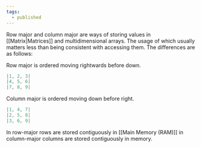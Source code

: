 ```yaml
---
tags:
  - published
---
```

Row major and column major are ways of storing values in [[Matrix|Matrices]] and multidimensional arrays. The usage of which usually matters less than being consistent with accessing them. The differences are as follows:

Row major is ordered moving rightwards before down. 

```c
|1, 2, 3|
|4, 5, 6|
|7, 8, 9|
```

Column major is ordered moving down before right. 

```c
|1, 4, 7|
|2, 5, 8|
|3, 6, 9|
```

In row-major rows are stored contiguously in [[Main Memory (RAM)]] in column-major columns are stored contiguously in memory.